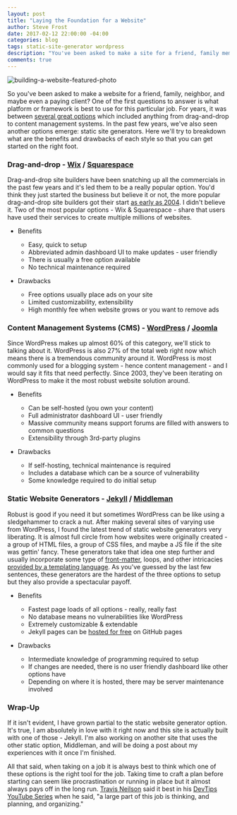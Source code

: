 ```yaml
---
layout: post
title: "Laying the Foundation for a Website"
author: Steve Frost
date: 2017-02-12 22:00:00 -04:00
categories: blog
tags: static-site-generator wordpress
description: "You've been asked to make a site for a friend, family member, or client - where do you start?"
comments: true
---
```


![building-a-website-featured-photo](/img/blogs/buildingawebsite1.jpg)

So you've been asked to make a website for a friend, family, neighbor, and maybe even a paying client? One of the first questions to answer is what platform or framework is best to use for this particular job. For years, it was between [several great options](https://lifehacker.com/5965141/how-to-find-the-perfect-way-to-build-your-web-site-for-coders-and-non-coders-alike) which included anything from drag-and-drop to content management systems. In the past few years, we've also seen another options emerge: static site generators. Here we'll try to breakdown what are the benefits and drawbacks of each style so that you can get started on the right foot.

### Drag-and-drop - [Wix](http://www.wix.com/) / [Squarespace](https://www.squarespace.com/)

Drag-and-drop site builders have been snatching up all the commercials in the past few years and it's led them to be a really popular option. You'd think they just started the business but believe it or not, the more popular drag-and-drop site builders got their start [as early as 2004](https://www.squarespace.com/about/company/). I didn't believe it. Two of the most popular options - Wix & Squarespace - share that users have used their services to create multiple millions of websites.

* Benefits
  * Easy, quick to setup
  * Abbreviated admin dashboard UI to make updates - user friendly
  * There is usually a free option available
  * No technical maintenance required

* Drawbacks
  * Free options usually place ads on your site
  * Limited customizability, extensibility
  * High monthly fee when website grows or you want to remove ads

### Content Management Systems (CMS) - [WordPress](https://wordpress.com/) / [Joomla](https://www.joomla.org/)

Since WordPress makes up almost 60% of this category, we'll stick to talking about it. WordPress is also 27% of the total web right now which means there is a tremendous community around it. WordPress is most commonly used for a blogging system - hence content management - and I would say it fits that need perfectly. Since 2003, they've been iterating on WordPress to make it the most robust website solution around.

* Benefits
  * Can be self-hosted (you own your content)
  * Full administrator dashboard UI - user friendly
  * Massive community means support forums are filled with answers to common questions
  * Extensibility through 3rd-party plugins

* Drawbacks
  * If self-hosting, technical maintenance is required
  * Includes a database which can be a source of vulnerability
  * Some knowledge required to do initial setup

### Static Website Generators - [Jekyll](https://jekyllrb.com/) / [Middleman](https://middlemanapp.com/)

Robust is good if you need it but sometimes WordPress can be like using a sledgehammer to crack a nut. After making several sites of varying use from WordPress, I found the latest trend of static website generators very liberating. It is almost full circle from how websites were originally created - a group of HTML files, a group of CSS files, and maybe a JS file if the site was gettin' fancy. These generators take that idea one step further and usually incorporate some type of [front-matter](https://jekyllrb.com/docs/frontmatter/), loops, and other intricacies [provided by a templating language](http://tutorials.jumpstartlab.com/topics/better_views/erb_and_haml.html). As you've guessed by the last few sentences, these generators are the hardest of the three options to setup but they also provide a spectacular payoff.

* Benefits
  * Fastest page loads of all options - really, really fast
  * No database means no vulnerabilities like WordPress
  * Extremely customizable & extendable
  * Jekyll pages can be [hosted for free](https://help.github.com/articles/using-jekyll-as-a-static-site-generator-with-github-pages/) on GitHub pages

* Drawbacks
  * Intermediate knowledge of programming required to setup
  * If changes are needed, there is no user friendly dashboard like other options have
  * Depending on where it is hosted, there may be server maintenance involved

### Wrap-Up

If it isn't evident, I have grown partial to the static website generator option. It's true, I am absolutely in love with it right now and this site is actually built with one of those - Jekyll. I'm also working on another site that uses the other static option, Middleman, and will be doing a post about my experiences with it once I'm finished.

All that said, when taking on a job it is always best to think which one of these options is the right tool for the job. Taking time to craft a plan before starting can seem like procrastination or running in place but it almost always pays off in the long run. [Travis Neilson](http://travisneilson.com/) said it best in his [DevTips YouTube Series](https://www.youtube.com/watch?v=VcMjo_wczCc) when he said, "a large part of this job is thinking, and planning, and organizing."
